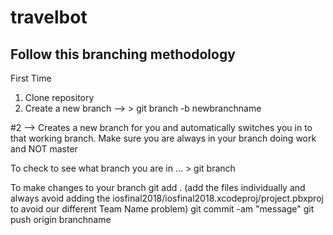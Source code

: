 # travelbot

## Follow this branching methodology

First Time 
1. Clone repository 
2. Create a new branch --> > git branch -b newbranchname 

#2 --> Creates a new branch for you and automatically switches you in to that working branch. Make sure you are always in your branch doing work and NOT master 

To check to see what branch you are in ... > git branch 

To make changes to your branch 
git add . (add the files individually and always avoid adding the iosfinal2018/iosfinal2018.xcodeproj/project.pbxproj to avoid our different Team Name problem)
git commit -am "message"
git push origin branchname 




